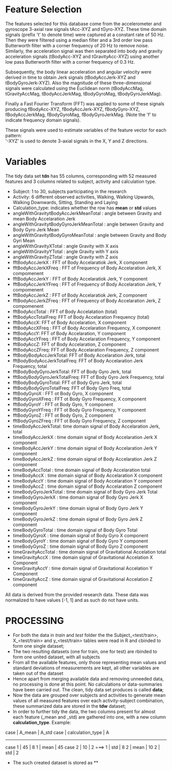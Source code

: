 Feature Selection 
=================

The features selected for this database come from the accelerometer and gyroscope 3-axial raw signals tAcc-XYZ and tGyro-XYZ. These time domain signals (prefix 't' to denote time) were captured at a constant rate of 50 Hz. Then they were filtered using a median filter and a 3rd order low pass Butterworth filter with a corner frequency of 20 Hz to remove noise. Similarly, the acceleration signal was then separated into body and gravity acceleration signals (tBodyAcc-XYZ and tGravityAcc-XYZ) using another low pass Butterworth filter with a corner frequency of 0.3 Hz. 

Subsequently, the body linear acceleration and angular velocity were derived in time to obtain Jerk signals (tBodyAccJerk-XYZ and tBodyGyroJerk-XYZ). Also the magnitude of these three-dimensional signals were calculated using the Euclidean norm (tBodyAccMag, tGravityAccMag, tBodyAccJerkMag, tBodyGyroMag, tBodyGyroJerkMag). 

Finally a Fast Fourier Transform (FFT) was applied to some of these signals producing fBodyAcc-XYZ, fBodyAccJerk-XYZ, fBodyGyro-XYZ, fBodyAccJerkMag, fBodyGyroMag, fBodyGyroJerkMag. (Note the 'f' to indicate frequency domain signals). 

These signals were used to estimate variables of the feature vector for each pattern:  
'-XYZ' is used to denote 3-axial signals in the X, Y and Z directions.

Variables
=========

The tidy data set **tdn** has 55 columns, corresponding with 52 measured features and 3 columns related to subject, activity and calculation type.

* Subject: 1 to 30, subjects participating in the research
* Activity: 6 different observed activities, Walking, Walking Upwards, Walking Downwards, Sitting, Standing and Laying
* Calculation_type: indicates whether the row has **mean** or **std** values
* angleWithGravitytBodyAccJerkMeanTotal : angle between Gravity and mean Body Accelaration Jerk
* angleWithGravitytBodyGyroJerkMeanTotal : angle between Gravity and Body Gyro Jerk Mean
* angleWithGravitytBodyGyroMeanTotal : angle between Gravity and Body Gyri Mean
* angleWithGravityXTotal : angle Gravity with X axis
* angleWithGravityYTotal : angle Gravity with Y axis
* angleWithGravityZTotal : angle Gravity with Z axis
* fftBodyAccJerkX : FFT of Body Accelaratiok Jerk, X component
* fftBodyAccJerkXFreq : FFT of Frequency of Body Accelaration Jerk, X compomenent
* fftBodyAccJerkY : FFT of Body Accelaratiok Jerk, Y component
* fftBodyAccJerkYFreq : FFT of Frequency of Body Accelaration Jerk, Y compomenent
* fftBodyAccJerkZ : FFT of Body Accelaratiok Jerk, Z component
* fftBodyAccJerkZFreq : FFT of Frequency of Body Accelaration Jerk, Z compomenent
* fftBodyAccTotal : FFT of Body Accelatation (total)
* fftBodyAccTotalFreq: FFT of Body Accelaration Frequency (total)
* fftBodyAccX: FFT of Body Accelaration, X component
* fftBodyAccXFreq : FFT of Body Accelaration Frequency, X component
* fftBodyAccY: FFT of Body Accelaration, Y component
* fftBodyAccYFreq : FFT of Body Accelaration Frequency, Y component
* fftBodyAccZ: FFT of Body Accelaration, Z component
* fftBodyAccZFreq: FFT of Body Accelaration Frequency,  Z component
* fftBodyBodyAccJerkTotal: FFT of Body Accelaration Jerk,  total
* fftBodyBodyAccJerkTotalFreq: FFT of Body Accelaration Jerk Frequency,  total
* fftBodyBodyGyroJerkTotal: FFT of Body Gyro Jerk,  total
* fftBodyBodyGyroJerkTotalFreq: FFT of Body Gyro Jerk Frequency, total
* fftBodyBodyGyroTotal: FFT of Body Gyro Jerk, total
* fftBodyBodyGyroTotalFreq: FFT of Body Gyro Freq, total
* fftBodyGyroX : FFT ot Body Gyro, X component
* fftBodyGyroXFreq : FFT ot Body Gyro Frequency, X component
* fftBodyGyroY : FFT ot Body Gyro, Y component
* fftBodyGyroYFreq : FFT ot Body Gyro Frequency, Y component
* fftBodyGyroZ : FFT ot Body Gyro, Z component
* fftBodyGyroZFreq : FFT ot Body Gyro Frequency, Z component
* timeBodyAccJerkTotal: time domain signal of Body Accelaration Jerk, total
* timeBodyAccJerkX : time domain signal of Body Accelaration Jerk X component
* timeBodyAccJerkY : time domain signal of Body Accelaration Jerk Y component
* timeBodyAccJerkZ : time domain signal of Body Accelaration Jerk Z component
* timeBodyAccTotal : time domain signal of Body Accelaration total
* timeBodyAccX : time domain signal of Body Accelaration X component
* timeBodyAccY : time domain signal of Body Accelaration Y component
* timeBodyAccZ : time domain signal of Body Accelaration Z component
* timeBodyGyroJerkTotal : time domain signal of Body Gyro Jerk Total
* timeBodyGyroJerkX : time domain signal of  Body Gyro Jerk X component
* timeBodyGyroJerkY : time domain signal of  Body Gyro Jerk Y component
* timeBodyGyroJerkZ : time domain signal of  Body Gyro Jerk Z component
* timeBodyGyroTotal : time domain signal of  Body Gyro Total
* timeBodyGyroX : time domain signal of Body Gyro X component
* timeBodyGyroY : time domain signal of Body Gyro Y component
* timeBodyGyroZ : time domain signal of Body Gyro Z component
* timeGravityAccTotal : time domain signal of Gravitational Accelation total
* timeGravityAccX : time domain signal of Gravitational Accelation X Component
* timeGravityAccY : time domain signal of Gravitational Accelation Y Component
* timeGravityAccZ : time domain signal of Gravitational Accelation Z component    

All data is derived from the provided research data. These data was normalized to have values [-1, 1] and as such do not have units.

PROCESSING
==========

* For both the data in *train* and *test* folder the the Subject_<test/train>, X_<test/train> and y_<test/train> tables were read in R and cbinded to form one single dataset;
* The two resulting datasets (one for train, one for test) are rbinded to form one united dataset, with all subjects
* From all the available features, only those representing mean values and standard deviations of measurements are kept, all other variables are taken out of the dataset
* Hence apart from merging available data and removing unneeded data, no processing is done at this point. No calculations or data-summaries have been carried out. The clean, tidy data set produces is called **data**;
* Now the data are grouped over subjects and activities to generate mean values of all measured features over each activity-subject combination, these summarized data are stored in the **tdw** dataset;
* In order to further tidy the data, the two columns present for almost each feature (<feature>_mean and <feature>_std) are gathered into one, with a new column **calculation_type**. Example:
      
case   |  A_mean |  A_std            case | calculation_type |  A
---------------------------          ------------------------------
case 1 |      45 |      8               1 |            mean  | 45
case 2 |      10 |      2    ===>       1 |             std  |  8
                                        2 |            mean  | 10
                                        2 |             std  |  2

* The such created dataset is stored as **



